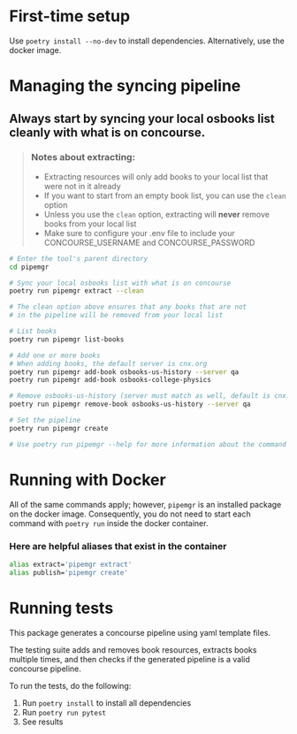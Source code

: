 # First-time setup
Use `poetry install --no-dev` to install dependencies. Alternatively, use the docker image.

# Managing the syncing pipeline

## Always start by syncing your local osbooks list cleanly with what is on concourse.
> ### Notes about extracting:
> - Extracting resources will only add books to your local list that were not in it already
> - If you want to start from an empty book list, you can use the `clean` option
> - Unless you use the `clean` option, extracting will **never** remove books from your local list
> - Make sure to configure your .env file to include your CONCOURSE_USERNAME and CONCOURSE_PASSWORD

```bash
# Enter the tool's parent directory
cd pipemgr

# Sync your local osbooks list with what is on concourse
poetry run pipemgr extract --clean

# The clean option above ensures that any books that are not 
# in the pipeline will be removed from your local list

# List books
poetry run pipemgr list-books

# Add one or more books
# When adding books, the default server is cnx.org
poetry run pipemgr add-book osbooks-us-history --server qa
poetry run pipemgr add-book osbooks-college-physics

# Remove osbooks-us-history (server must match as well, default is cnx.org)
poetry run pipemgr remove-book osbooks-us-history --server qa

# Set the pipeline
poetry run pipemgr create

# Use poetry run pipemgr --help for more information about the command
```

# Running with Docker
All of the same commands apply; however, `pipemgr` is an installed package on the docker image. Consequently, you do not need to start each command with `poetry run` inside the docker container. 

### Here are helpful aliases that exist in the container
```bash
alias extract='pipemgr extract'
alias publish='pipemgr create'
```

# Running tests

This package generates a concourse pipeline using yaml template files. 

The testing suite adds and removes book resources, extracts books multiple times, and then checks if the generated pipeline is a valid concourse pipeline.

To run the tests, do the following: 
1. Run `poetry install` to install all dependencies
2. Run `poetry run pytest`
3. See results